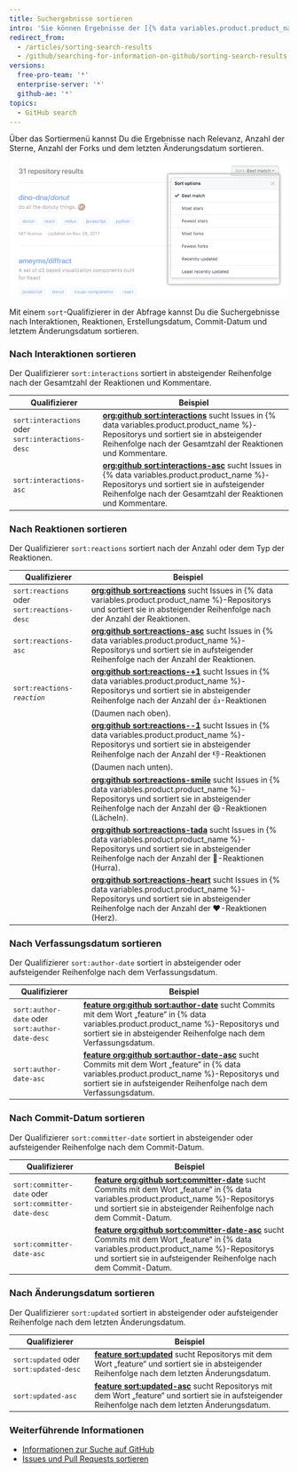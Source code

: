 ```yaml
---
title: Suchergebnisse sortieren
intro: 'Sie können Ergebnisse der [{% data variables.product.product_name %}-Suche](/articles/searching-on-github) mit den Optionen des Menüs „Sortieren“ oder durch einen „sort“-Kennzeichner in der Abfrage sortieren.'
redirect_from:
  - /articles/sorting-search-results
  - /github/searching-for-information-on-github/sorting-search-results
versions:
  free-pro-team: '*'
  enterprise-server: '*'
  github-ae: '*'
topics:
  - GitHub search
---
```


Über das Sortiermenü kannst Du die Ergebnisse nach Relevanz, Anzahl der Sterne, Anzahl der Forks und dem letzten Änderungsdatum sortieren.

  ![Menü mit Optionen zum Sortieren der Suchergebnisse](/assets/images/help/search/repo-search-sort.png)

Mit einem `sort`-Qualifizierer in der Abfrage kannst Du die Suchergebnisse nach Interaktionen, Reaktionen, Erstellungsdatum, Commit-Datum und letztem Änderungsdatum sortieren.

### Nach Interaktionen sortieren

Der Qualifizierer `sort:interactions` sortiert in absteigender Reihenfolge nach der Gesamtzahl der Reaktionen und Kommentare.

| Qualifizierer                                     | Beispiel                                                                                                                                                                                                                                                                                                   |
| ------------------------------------------------- | ---------------------------------------------------------------------------------------------------------------------------------------------------------------------------------------------------------------------------------------------------------------------------------------------------------- |
| `sort:interactions` oder `sort:interactions-desc` | [**org:github sort:interactions**](https://github.com/search?q=org%3Agithub+sort%3Ainteractions&type=Issues) sucht Issues in {% data variables.product.product_name %}-Repositorys und sortiert sie in absteigender Reihenfolge nach der Gesamtzahl der Reaktionen und Kommentare.                         |
| `sort:interactions-asc`                           | [**org:github sort:interactions-asc**](https://github.com/search?utf8=%E2%9C%93&q=org%3Agithub+sort%3Ainteractions-asc&type=Issues) sucht Issues in {% data variables.product.product_name %}-Repositorys und sortiert sie in aufsteigender Reihenfolge nach der Gesamtzahl der Reaktionen und Kommentare. |

### Nach Reaktionen sortieren

Der Qualifizierer `sort:reactions` sortiert nach der Anzahl oder dem Typ der Reaktionen.

| Qualifizierer                               | Beispiel                                                                                                                                                                                                                                                                                                |
| ------------------------------------------- | ------------------------------------------------------------------------------------------------------------------------------------------------------------------------------------------------------------------------------------------------------------------------------------------------------- |
| `sort:reactions` oder `sort:reactions-desc` | [**org:github sort:reactions**](https://github.com/search?q=org%3Agithub+sort%3Areactions&type=Issues) sucht Issues in {% data variables.product.product_name %}-Repositorys und sortiert sie in absteigender Reihenfolge nach der Anzahl der Reaktionen.                                               |
| `sort:reactions-asc`                        | [**org:github sort:reactions-asc**](https://github.com/search?q=org%3Agithub+sort%3Areactions-asc&type=Issues) sucht Issues in {% data variables.product.product_name %}-Repositorys und sortiert sie in aufsteigender Reihenfolge nach der Anzahl der Reaktionen.                                      |
| <code>sort:reactions-<em>reaction</em></code>                   | [**org:github sort:reactions-+1**](https://github.com/search?q=org%3Agithub+sort%3Areactions-%2B1&type=Issues) sucht Issues in {% data variables.product.product_name %}-Repositorys und sortiert sie in absteigender Reihenfolge nach der Anzahl der :+1:-Reaktionen (Daumen nach oben).               |
|                                             | [**org:github sort:reactions--1**](https://github.com/search?utf8=%E2%9C%93&q=org%3Agithub+sort%3Areactions--1&type=Issues) sucht Issues in {% data variables.product.product_name %}-Repositorys und sortiert sie in absteigender Reihenfolge nach der Anzahl der :-1:-Reaktionen (Daumen nach unten). |
|                                             | [**org:github sort:reactions-smile**](https://github.com/search?utf8=%E2%9C%93&q=org%3Agithub+sort%3Areactions-smile&type=Issues) sucht Issues in {% data variables.product.product_name %}-Repositorys und sortiert sie in absteigender Reihenfolge nach der Anzahl der :smile:-Reaktionen (Lächeln).  |
|                                             | [**org:github sort:reactions-tada**](https://github.com/search?utf8=%E2%9C%93&q=org%3Agithub+sort%3Areactions-tada&type=Issues) sucht Issues in {% data variables.product.product_name %}-Repositorys und sortiert sie in absteigender Reihenfolge nach der Anzahl der :tada:-Reaktionen (Hurra).       |
|                                             | [**org:github sort:reactions-heart**](https://github.com/search?utf8=%E2%9C%93&q=org%3Agithub+sort%3Areactions-heart&type=Issues) sucht Issues in {% data variables.product.product_name %}-Repositorys und sortiert sie in absteigender Reihenfolge nach der Anzahl der :heart:-Reaktionen (Herz).     |

### Nach Verfassungsdatum sortieren

Der Qualifizierer `sort:author-date` sortiert in absteigender oder aufsteigender Reihenfolge nach dem Verfassungsdatum.

| Qualifizierer                                   | Beispiel                                                                                                                                                                                                                                                                                                                  |
| ----------------------------------------------- | ------------------------------------------------------------------------------------------------------------------------------------------------------------------------------------------------------------------------------------------------------------------------------------------------------------------------- |
| `sort:author-date` oder `sort:author-date-desc` | [**feature org:github sort:author-date**](https://github.com/search?utf8=%E2%9C%93&q=feature+org%3Agithub+sort%3Aauthor-date&type=Commits) sucht Commits mit dem Wort „feature“ in {% data variables.product.product_name %}-Repositorys und sortiert sie in absteigender Reihenfolge nach dem Verfassungsdatum.          |
| `sort:author-date-asc`                          | [**feature org:github sort:author-date-asc**](https://github.com/search?utf8=%E2%9C%93&q=feature+org%3Agithub+sort%3Aauthor-date-asc&type=Commits) sucht Commits mit dem Wort „feature“ in {% data variables.product.product_name %}-Repositorys und sortiert sie in aufsteigender Reihenfolge nach dem Verfassungsdatum. |

### Nach Commit-Datum sortieren

Der Qualifizierer `sort:committer-date` sortiert in absteigender oder aufsteigender Reihenfolge nach dem Commit-Datum.

| Qualifizierer                                         | Beispiel                                                                                                                                                                                                                                                                                                                    |
| ----------------------------------------------------- | --------------------------------------------------------------------------------------------------------------------------------------------------------------------------------------------------------------------------------------------------------------------------------------------------------------------------- |
| `sort:committer-date` oder `sort:committer-date-desc` | [**feature org:github sort:committer-date**](https://github.com/search?utf8=%E2%9C%93&q=feature+org%3Agithub+sort%3Acommitter-date&type=Commits) sucht Commits mit dem Wort „feature“ in {% data variables.product.product_name %}-Repositorys und sortiert sie in absteigender Reihenfolge nach dem Commit-Datum.          |
| `sort:committer-date-asc`                             | [**feature org:github sort:committer-date-asc**](https://github.com/search?utf8=%E2%9C%93&q=feature+org%3Agithub+sort%3Acommitter-date-asc&type=Commits) sucht Commits mit dem Wort „feature“ in {% data variables.product.product_name %}-Repositorys und sortiert sie in aufsteigender Reihenfolge nach dem Commit-Datum. |

### Nach Änderungsdatum sortieren

Der Qualifizierer `sort:updated` sortiert in absteigender oder aufsteigender Reihenfolge nach dem letzten Änderungsdatum.

| Qualifizierer                           | Beispiel                                                                                                                                                                                                                                        |
| --------------------------------------- | ----------------------------------------------------------------------------------------------------------------------------------------------------------------------------------------------------------------------------------------------- |
| `sort:updated` oder `sort:updated-desc` | [**feature sort:updated**](https://github.com/search?utf8=%E2%9C%93&q=feature+sort%3Aupdated&type=Repositories) sucht Repositorys mit dem Wort „feature“ und sortiert sie in absteigender Reihenfolge nach dem letzten Änderungsdatum.          |
| `sort:updated-asc`                      | [**feature sort:updated-asc**](https://github.com/search?utf8=%E2%9C%93&q=feature+sort%3Aupdated-asc&type=Repositories) sucht Repositorys mit dem Wort „feature“ und sortiert sie in aufsteigender Reihenfolge nach dem letzten Änderungsdatum. |

### Weiterführende Informationen

- [Informationen zur Suche auf GitHub](/articles/about-searching-on-github)
- [Issues und Pull Requests sortieren](/articles/sorting-issues-and-pull-requests/)
